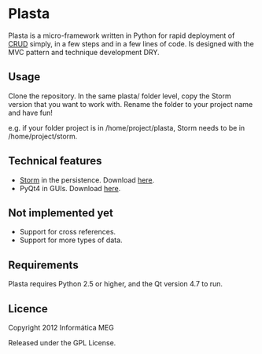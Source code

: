 Plasta
======

Plasta is a micro-framework written in Python for rapid deployment of [CRUD](http://en.wikipedia.org/wiki/Create,_read,_update_and_delete) simply, in a few steps and in a few lines of code.
Is designed with the MVC pattern and technique development DRY.


Usage
-----------
Clone the repository. In the same plasta/ folder level, copy the Storm version that you want to work with. Rename the folder to your project name and have fun!

e.g. if your folder project is in /home/project/plasta, Storm needs to be in /home/project/storm.

Technical features
-----------
- [Storm](https://storm.canonical.com/ ) in the persistence. Download [here](https://launchpad.net/storm/+download).
- PyQt4 in GUIs. Download [here](http://www.riverbankcomputing.co.uk/software/pyqt/download).

Not implemented yet
-----------
- Support for cross references.
- Support for more types of data.

Requirements
-----------
Plasta requires Python 2.5 or higher, and the Qt version 4.7 to run.

Licence
-----------
Copyright 2012 Informática MEG

Released under the GPL License.